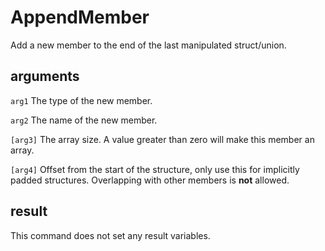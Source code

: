# AppendMember

Add a new member to the end of the last manipulated struct/union.

## arguments

`arg1` The type of the new member.

`arg2` The name of the new member.

`[arg3]` The array size. A value greater than zero will make this member an array.

`[arg4]` Offset from the start of the structure, only use this for implicitly padded structures. Overlapping with other members is **not** allowed.

## result

This command does not set any result variables.
